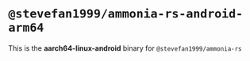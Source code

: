 # `@stevefan1999/ammonia-rs-android-arm64`

This is the **aarch64-linux-android** binary for `@stevefan1999/ammonia-rs`
